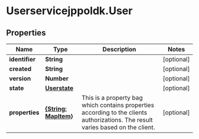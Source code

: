 # Userservicejppoldk.User

## Properties
Name | Type | Description | Notes
------------ | ------------- | ------------- | -------------
**identifier** | **String** |  | [optional] 
**created** | **String** |  | [optional] 
**version** | **Number** |  | [optional] 
**state** | [**Userstate**](Userstate.md) |  | [optional] 
**properties** | [**{String: MapItem}**](MapItem.md) | This is a property bag which contains properties according to the clients authorizations. The result varies based on the client. | [optional] 


